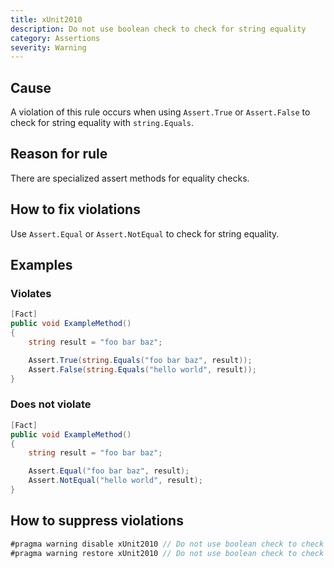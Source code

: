 ```yaml
---
title: xUnit2010
description: Do not use boolean check to check for string equality
category: Assertions
severity: Warning
---
```


## Cause

A violation of this rule occurs when using `Assert.True` or `Assert.False` to check for string equality with `string.Equals`.

## Reason for rule

There are specialized assert methods for equality checks.

## How to fix violations

Use `Assert.Equal` or `Assert.NotEqual` to check for string equality.

## Examples

### Violates

```csharp
[Fact]
public void ExampleMethod()
{
    string result = "foo bar baz";

    Assert.True(string.Equals("foo bar baz", result));
    Assert.False(string.Equals("hello world", result));
}
```

### Does not violate

```csharp
[Fact]
public void ExampleMethod()
{
    string result = "foo bar baz";

    Assert.Equal("foo bar baz", result);
    Assert.NotEqual("hello world", result);
}
```

## How to suppress violations

```csharp
#pragma warning disable xUnit2010 // Do not use boolean check to check for string equality
#pragma warning restore xUnit2010 // Do not use boolean check to check for string equality
```
